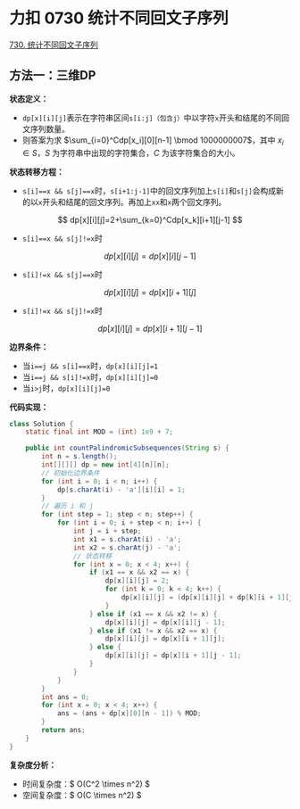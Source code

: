 # 力扣 0730 统计不同回文子序列


[730. 统计不同回文子序列](https://leetcode.cn/problems/count-different-palindromic-subsequences/)

<!--more-->

## 方法一：三维DP

**状态定义：**

- `dp[x][i][j]`表示在字符串区间`s[i:j]（包含j）`中以字符`x`开头和结尾的不同回文序列数量。
- 则答案为求 $\sum_{i=0}^Cdp[x_i][0][n-1] \bmod 1000000007$，其中 $x_i \in S$，$S$ 为字符串中出现的字符集合，$C$ 为该字符集合的大小。

**状态转移方程：**

- `s[i]==x && s[j]==x`时，`s[i+1:j-1]`中的回文序列加上`s[i]`和`s[j]`会构成新的以`x`开头和结尾的回文序列。再加上`xx`和`x`两个回文序列。

$$
dp[x][i][j]=2+\sum_{k=0}^Cdp[x_k][i+1][j-1]
$$

- `s[i]==x && s[j]!=x`时

$$
dp[x][i][j]=dp[x][i][j-1]
$$

- `s[i]!=x && s[j]==x`时

$$
dp[x][i][j]=dp[x][i+1][j]
$$

- `s[i]!=x && s[j]!=x`时

$$
dp[x][i][j]=dp[x][i+1][j-1]
$$

**边界条件：**

- 当`i==j && s[i]==x`时，`dp[x][i][j]=1`
- 当`i==j && s[i]!=x`时，`dp[x][i][j]=0`
- 当`i>j`时，`dp[x][i][j]=0`

**代码实现：**

```java
class Solution {
    static final int MOD = (int) 1e9 + 7;

    public int countPalindromicSubsequences(String s) {
        int n = s.length();
        int[][][] dp = new int[4][n][n];
        // 初始化边界条件
        for (int i = 0; i < n; i++) {
            dp[s.charAt(i) - 'a'][i][i] = 1;
        }
        // 遍历 i 和 j
        for (int step = 1; step < n; step++) {
            for (int i = 0; i + step < n; i++) {
                int j = i + step;
                int x1 = s.charAt(i) - 'a';
                int x2 = s.charAt(j) - 'a';
                // 状态转移
                for (int x = 0; x < 4; x++) {
                    if (x1 == x && x2 == x) {
                        dp[x][i][j] = 2;
                        for (int k = 0; k < 4; k++) {
                            dp[x][i][j] = (dp[x][i][j] + dp[k][i + 1][j - 1]) % MOD;
                        }
                    } else if (x1 == x && x2 != x) {
                        dp[x][i][j] = dp[x][i][j - 1];
                    } else if (x1 != x && x2 == x) {
                        dp[x][i][j] = dp[x][i + 1][j];
                    } else {
                        dp[x][i][j] = dp[x][i + 1][j - 1];
                    }
                }
            }
        }
        int ans = 0;
        for (int x = 0; x < 4; x++) {
            ans = (ans + dp[x][0][n - 1]) % MOD;
        }
        return ans;
    }
}
```

**复杂度分析：**

- 时间复杂度：$ O(C^2 \times n^2) $
- 空间复杂度：$ O(C \times n^2) $

